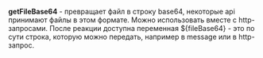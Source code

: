 
**getFileBase64** - превращает файл в строку base64, некоторые api принимают файлы в этом формате. Можно использовать вместе с http-запросами. После реакции доступна переменная ${fileBase64} - это по сути строка, которую можно передать, например в message или в http-запрос.



